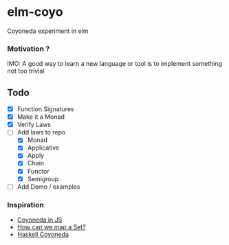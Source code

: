# elm-coyo
Coyoneda experiment in elm

### Motivation ? 
IMO: A good way to learn a new language or tool is to implement something not too trivial

## Todo
- [x] Function Signatures
- [x] Make it a Monad
- [x] Verify Laws
- [ ] Add laws to repo
   - [x] Monad
   - [x] Applicative
   - [x] Apply
   - [x] Chain
   - [x] Functor
   - [x] Semigroup
- [ ] Add Demo / examples

### Inspiration

- [Coyoneda in JS](https://www.youtube.com/watch?v=WH5BrkzGgQY)
- [How can we map a Set?](http://typelevel.org/blog/2014/06/22/mapping-sets.html)
- [Haskell Coyoneda](https://github.com/ekmett/kan-extensions/blob/master/src/Data/Functor/Coyoneda.hs)

